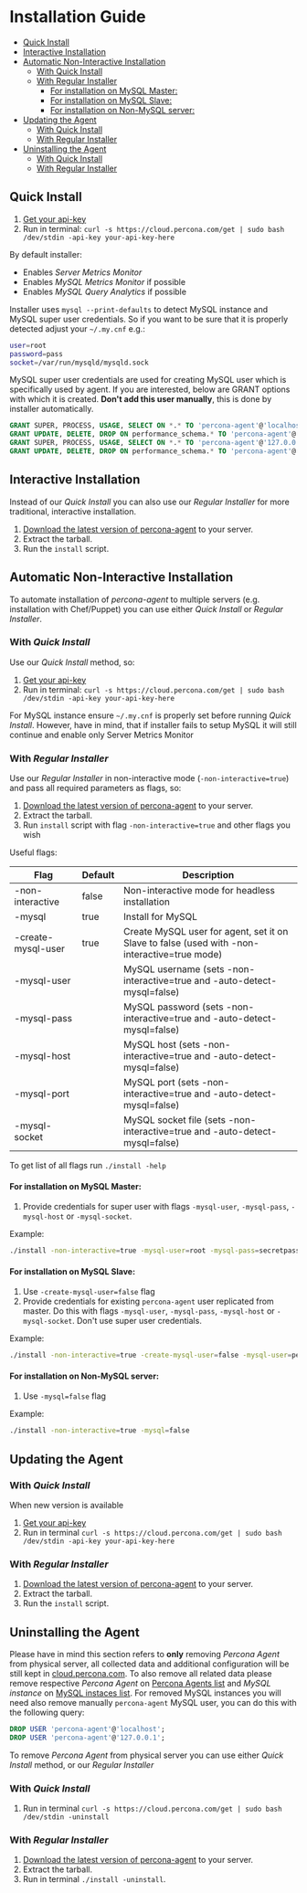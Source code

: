 Installation Guide
==================

- [Quick Install](#user-content-one-line-install)
- [Interactive Installation](#user-content-interactive-installation)
- [Automatic Non-Interactive Installation](#user-content-automatic-non-interactive-installation)
  - [With Quick Install](#user-content-with-one-line-install)
  - [With Regular Installer](#user-content-with-regular-installer)
    - [For installation on MySQL Master:](#user-content-for-installation-on-mysql-master)
    - [For installation on MySQL Slave:](#user-content-for-installation-on-mysql-slave)
    - [For installation on Non-MySQL server:](#user-content-for-installation-on-non-mysql-server)
- [Updating the Agent](#user-content-updating-the-agent)
  - [With Quick Install](#user-content-with-one-line-install-1)
  - [With Regular Installer](#user-content-with-regular-installer-1)
- [Uninstalling the Agent](#user-content-uninstalling-the-agent)
  - [With Quick Install](#user-content-with-one-line-install-2)
  - [With Regular Installer](#user-content-with-regular-installer-2)

Quick Install
----------------

1. [Get your api-key](https://cloud.percona.com/api-key)
2. Run in terminal:
   `curl -s https://cloud.percona.com/get | sudo bash /dev/stdin -api-key your-api-key-here`

By default installer:
* Enables *Server Metrics Monitor*
* Enables *MySQL Metrics Monitor* if possible
* Enables *MySQL Query Analytics* if possible

Installer uses `mysql --print-defaults` to detect MySQL instance and MySQL super user credentials.
So if you want to be sure that it is properly detected adjust your `~/.my.cnf` e.g.:

```sh
user=root
password=pass
socket=/var/run/mysqld/mysqld.sock
```

MySQL super user credentials are used for creating MySQL user which is specifically used by agent.
If you are interested, below are GRANT options with which it is created. **Don't add this user manually**, this is done by installer automatically.

```sql
GRANT SUPER, PROCESS, USAGE, SELECT ON *.* TO 'percona-agent'@'localhost' IDENTIFIED BY <random-password>
GRANT UPDATE, DELETE, DROP ON performance_schema.* TO 'percona-agent'@'localhost' IDENTIFIED BY <random-password>
GRANT SUPER, PROCESS, USAGE, SELECT ON *.* TO 'percona-agent'@'127.0.0.1' IDENTIFIED BY <random-password>
GRANT UPDATE, DELETE, DROP ON performance_schema.* TO 'percona-agent'@'127.0.0.1' IDENTIFIED BY <random-password>
```

Interactive Installation
------------------------

Instead of our *Quick Install* you can also use our *Regular Installer* for more traditional, interactive installation.

1. [Download the latest version of percona-agent](http://www.percona.com/downloads/percona-agent/LATEST/) to your server.
2. Extract the tarball.
3. Run the `install` script.

Automatic Non-Interactive Installation
--------------------------------------

To automate installation of *percona-agent* to multiple servers (e.g. installation with Chef/Puppet)
you can use either *Quick Install* or *Regular Installer*.

### With *Quick Install*

Use our *Quick Install* method, so:

1. [Get your api-key](https://cloud.percona.com/api-key)
2. Run in terminal:
   `curl -s https://cloud.percona.com/get | sudo bash /dev/stdin -api-key your-api-key-here`

For MySQL instance ensure `~/.my.cnf` is properly set before running *Quick Install*.
However, have in mind, that if installer fails to setup MySQL it will still continue and enable only Server Metrics Monitor

### With *Regular Installer*

Use our *Regular Installer* in non-interactive mode (`-non-interactive=true`) and pass all required parameters as flags, so:

1. [Download the latest version of percona-agent](http://www.percona.com/downloads/percona-agent/LATEST/) to your server.
2. Extract the tarball.
3. Run `install` script with flag `-non-interactive=true` and other flags you wish

Useful flags:

| Flag              | Default | Description                                                                                  |
|-------------------|---------|----------------------------------------------------------------------------------------------|
|-non-interactive   | false   | Non-interactive mode for headless installation                                               |
|-mysql             | true    | Install for MySQL                                                                            |
|-create-mysql-user | true    | Create MySQL user for agent, set it on Slave to false (used with -non-interactive=true mode) |
|-mysql-user        |         | MySQL username    (sets -non-interactive=true and -auto-detect-mysql=false)                  |
|-mysql-pass        |         | MySQL password    (sets -non-interactive=true and -auto-detect-mysql=false)                  |
|-mysql-host        |         | MySQL host        (sets -non-interactive=true and -auto-detect-mysql=false)                  |
|-mysql-port        |         | MySQL port        (sets -non-interactive=true and -auto-detect-mysql=false)                  |
|-mysql-socket      |         | MySQL socket file (sets -non-interactive=true and -auto-detect-mysql=false)                  |

To get list of all flags run `./install -help`

#### For installation on MySQL Master:

1. Provide credentials for super user with flags `-mysql-user`, `-mysql-pass`, `-mysql-host` or `-mysql-socket`.  

Example:
```sh
./install -non-interactive=true -mysql-user=root -mysql-pass=secretpass -mysql-socket=/var/run/mysqld/mysqld.sock
```

#### For installation on MySQL Slave:

1. Use `-create-mysql-user=false` flag
2. Provide credentials for existing `percona-agent` user replicated from master. Do this with flags `-mysql-user`, `-mysql-pass`, `-mysql-host` or `-mysql-socket`.
 Don't use super user credentials.

Example:
```sh
./install -non-interactive=true -create-mysql-user=false -mysql-user=percona-agent -mysql-pass=secretpass -mysql-socket=/var/run/mysqld/mysqld.sock
```

#### For installation on Non-MySQL server:

1. Use `-mysql=false` flag

Example:
```sh
./install -non-interactive=true -mysql=false
  ```
  
Updating the Agent
------------------

### With *Quick Install*

  When new version is available
  
  1. [Get your api-key](https://cloud.percona.com/api-key)
  2. Run in terminal `curl -s https://cloud.percona.com/get | sudo bash /dev/stdin -api-key your-api-key-here`

### With *Regular Installer*

  1. [Download the latest version of percona-agent](http://www.percona.com/downloads/percona-agent/LATEST/) to your server.
  2. Extract the tarball.
  3. Run the `install` script.

Uninstalling the Agent
----------------------

Please have in mind this section refers to **only** removing *Percona Agent* from physical server, all collected data and additional configuration will be still kept in [cloud.percona.com](https://cloud.percona.com). To also remove all related data please remove respective *Percona Agent* on [Percona Agents list](https://cloud.percona.com/agents) and *MySQL instance* on [MySQL instaces list](https://cloud.percona.com/instances/mysql). For removed MySQL instances you will need also remove manually `percona-agent` MySQL user, you can do this with the following query:
```sql
DROP USER 'percona-agent'@'localhost';
DROP USER 'percona-agent'@'127.0.0.1';
```

To remove *Percona Agent* from physical server you can use either *Quick Install* method, or our *Regular Installer*

### With *Quick Install*

  1. Run in terminal `curl -s https://cloud.percona.com/get | sudo bash /dev/stdin -uninstall`

### With *Regular Installer*

  1. [Download the latest version of percona-agent](http://www.percona.com/downloads/percona-agent/LATEST/) to your server.
  2. Extract the tarball.
  3. Run in terminal `./install -uninstall`.
